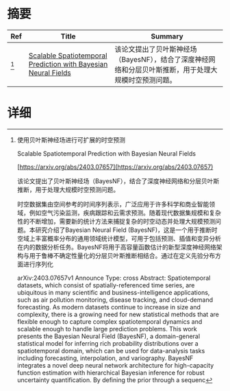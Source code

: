# 摘要

| Ref | Title | Summary |
| --- | --- | --- |
| [^1] | [Scalable Spatiotemporal Prediction with Bayesian Neural Fields](https://arxiv.org/abs/2403.07657) | 该论文提出了贝叶斯神经场（BayesNF），结合了深度神经网络和分层贝叶斯推断，用于处理大规模时空预测问题。 |

# 详细

[^1]: 使用贝叶斯神经场进行可扩展的时空预测

    Scalable Spatiotemporal Prediction with Bayesian Neural Fields

    [https://arxiv.org/abs/2403.07657](https://arxiv.org/abs/2403.07657)

    该论文提出了贝叶斯神经场（BayesNF），结合了深度神经网络和分层贝叶斯推断，用于处理大规模时空预测问题。

    

    时空数据集由空间参考的时间序列表示，广泛应用于许多科学和商业智能领域，例如空气污染监测，疾病跟踪和云需求预测。随着现代数据集规模和复杂性的不断增加，需要新的统计方法来捕捉复杂的时空动态并处理大规模预测问题。本研究介绍了Bayesian Neural Field (BayesNF)，这是一个用于推断时空域上丰富概率分布的通用领域统计模型，可用于包括预测、插值和变异分析在内的数据分析任务。BayesNF将用于高容量函数估计的新型深度神经网络架构与用于鲁棒不确定性量化的分层贝叶斯推断相结合。通过在定义先验分布方面进行序列化

    arXiv:2403.07657v1 Announce Type: cross  Abstract: Spatiotemporal datasets, which consist of spatially-referenced time series, are ubiquitous in many scientific and business-intelligence applications, such as air pollution monitoring, disease tracking, and cloud-demand forecasting. As modern datasets continue to increase in size and complexity, there is a growing need for new statistical methods that are flexible enough to capture complex spatiotemporal dynamics and scalable enough to handle large prediction problems. This work presents the Bayesian Neural Field (BayesNF), a domain-general statistical model for inferring rich probability distributions over a spatiotemporal domain, which can be used for data-analysis tasks including forecasting, interpolation, and variography. BayesNF integrates a novel deep neural network architecture for high-capacity function estimation with hierarchical Bayesian inference for robust uncertainty quantification. By defining the prior through a sequenc
    

